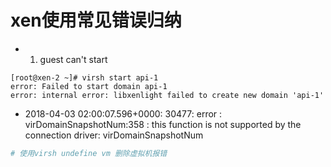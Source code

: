 # xen使用常见错误归纳

- 1. guest can't start

```
[root@xen-2 ~]# virsh start api-1
error: Failed to start domain api-1
error: internal error: libxenlight failed to create new domain 'api-1'
```

- 2018-04-03 02:00:07.596+0000: 30477: error : virDomainSnapshotNum:358 : this function is not supported by the connection driver: virDomainSnapshotNum

```bash
# 使用virsh undefine vm 删除虚拟机报错
```

## 